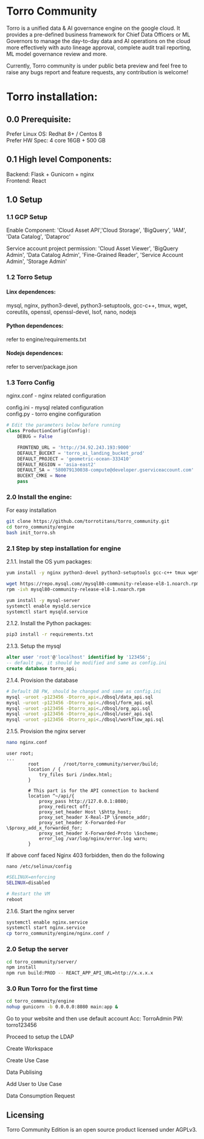 # Torro Community
Torro is a unified data & AI governance engine on the google cloud. It provides a pre-defined business framework for Chief Data Officers or ML Governors to manage the day-to-day data and AI operations on the cloud more effectively with auto lineage approval, complete audit trail reporting, ML model governance review and more. 

Currently, Torro community is under public beta preview and feel free to raise any bugs report and feature requests, any contribution is welcome!

# Torro installation:
## 0.0 Prerequisite:
Prefer Linux OS: Redhat 8+ / Centos 8  
Prefer HW Spec: 4 core 16GB + 500 GB

## 0.1 High level Components:
Backend: Flask + Gunicorn + nginx  
Frontend: React

## 1.0 Setup
### 1.1 GCP Setup
Enable Component:
'Cloud Asset API','Cloud Storage', 'BigQuery', 'IAM', 'Data Catalog', 'Dataproc'

Service account project permission: 
'Cloud Asset Viewer', 'BigQuery Admin', 
'Data Catalog Admin', 'Fine-Grained Reader', 
'Service Account Admin', 'Storage Admin'

### 1.2 Torro Setup
#### Linx dependences:
mysql, nginx, python3-devel, python3-setuptools, gcc-c++, tmux, wget, coreutils, openssl, openssl-devel, lsof, nano, nodejs

#### Python dependences:
refer to engine/requirements.txt

#### Nodejs dependences:
refer to server/package.json

### 1.3 Torro Config
nginx.conf - nginx related configuration  

config.ini - mysql related configuration  
config.py - torro engine configuration
```python
# Edit the parameters below before running 
class ProductionConfig(Config):
    DEBUG = False

    FRONTEND_URL = 'http://34.92.243.193:9000'
    DEFAULT_BUCEKT = 'torro_ai_landing_bucket_prod'
    DEFAULT_PROJECT = 'geometric-ocean-333410'
    DEFAULT_REGION = 'asia-east2'
    DEFAULT_SA = '580079130038-compute@developer.gserviceaccount.com'
    BUCEKT_CMKE = None
    pass
```

### 2.0 Install the engine:

For easy installation
```bash
git clone https://github.com/torrotitans/torro_community.git
cd torro_community/engine
bash init_torro.sh 
```

### 2.1 Step by step installation for engine
2.1.1. Install the OS yum packages:
```bash
yum install -y nginx python3-devel python3-setuptools gcc-c++ tmux wget coreutils openssl openssl-devel lsof nano nodejs

wget https://repo.mysql.com//mysql80-community-release-el8-1.noarch.rpm
rpm -ivh mysql80-community-release-el8-1.noarch.rpm

yum install -y mysql-server
systemctl enable mysqld.service
systemctl start mysqld.service
```

2.1.2. Install the Python packages:
```bash
pip3 install -r requirements.txt
```

2.1.3. Setup the mysql
```sql
alter user 'root'@'localhost' identified by '123456';
-- default pw, it should be modified and same as config.ini
create database torro_api;
```

2.1.4. Provision the database
```bash
# Default DB PW, should be changed and same as config.ini
mysql -uroot -p123456 -Dtorro_api<./dbsql/data_api.sql
mysql -uroot -p123456 -Dtorro_api<./dbsql/form_api.sql
mysql -uroot -p123456 -Dtorro_api<./dbsql/org_api.sql
mysql -uroot -p123456 -Dtorro_api<./dbsql/user_api.sql
mysql -uroot -p123456 -Dtorro_api<./dbsql/workflow_api.sql
```

2.1.5. Provision the nginx server
```bash
nano nginx.conf
```

```squidconf 
user root;
...
        root         /root/torro_community/server/build;
        location / {
            try_files $uri /index.html;
        }
        
        # This part is for the API connection to backend
        location ^~/api/{
            proxy_pass http://127.0.0.1:8080;
            proxy_redirect off;
            proxy_set_header Host \$http_host;
            proxy_set_header X-Real-IP \$remote_addr;
            proxy_set_header X-Forwarded-For \$proxy_add_x_forwarded_for;
            proxy_set_header X-Forwarded-Proto \$scheme;
            error_log /var/log/nginx/error.log warn;
        }
```

If above conf faced Nginx 403 forbidden, then do the following 
```
nano /etc/selinux/config
```
```bash
#SELINUX=enforcing
SELINUX=disabled
```
```bash
# Restart the VM
reboot
```

2.1.6. Start the nginx server
```bash
systemctl enable nginx.service
systemctl start nginx.service
cp torro_community/engine/nginx.conf /
```

### 2.0 Setup the server
```bash
cd torro_community/server/
npm install
npm run build:PROD -- REACT_APP_API_URL=http://x.x.x.x
```

### 3.0 Run Torro for the first time
```bash
cd torro_community/engine
nohup gunicorn -b 0.0.0.0:8080 main:app &
```

Go to your website and then use default account 
Acc: TorroAdmin
PW: torro123456

Proceed to setup the LDAP

Create Workspace

Create Use Case

Data Publising

Add User to Use Case

Data Consumption Request

## Licensing
Torro Community Edition is an open source product licensed under AGPLv3.
